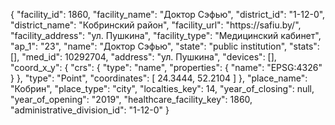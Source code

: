 {
    "facility_id": 1860,
    "facility_name": "Доктор Сэфью",
    "district_id": "1-12-0",
    "district_name": "Кобринский район",
    "facility_url": "https:\/\/safiu.by\/",
    "facility_address": "ул. Пушкина",
    "facility_type": "Медицинский кабинет",
    "ap_1": "23",
    "name": "Доктор Сэфью",
    "state": "public institution",
    "stats": [],
    "med_id": 10292704,
    "address": "ул. Пушкина",
    "devices": [],
    "coord_x_y": {
        "crs": {
            "type": "name",
            "properties": {
                "name": "EPSG:4326"
            }
        },
        "type": "Point",
        "coordinates": [
            24.3444,
            52.2104
        ]
    },
    "place_name": "Кобрин",
    "place_type": "city",
    "localties_key": 14,
    "year_of_closing": null,
    "year_of_opening": "2019",
    "healthcare_facility_key": 1860,
    "administrative_division_id": "1-12-0"
}